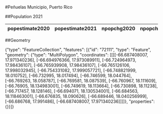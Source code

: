 #Peñuelas Municipio, Puerto Rico

##Population 2021

| popestimate2020 | popestimate2021 | npopchg2020 | npopchg2021 | births2020 | births2021 | deaths2020 | deaths2021 | naturalchg2020 | naturalchg2021 | internationalmig2020 | internationalmig2021 | domesticmig2020 | domesticmig2021 | netmig2020 | netmig2021 | rbirth2021 | rdeath2021 | rnaturalchg2021 | rinternationalmig2021 | rdomesticmig2021 | rnetmig2021 |
|-----------------|-----------------|-------------|-------------|------------|------------|------------|------------|----------------|----------------|----------------------|----------------------|-----------------|-----------------|------------|------------|------------|------------|-----------------|-----------------------|------------------|-------------|

##Geometry

{"type": "FeatureCollection", "features": [{"id": "72111", "type": "Feature", "geometry": {"type": "MultiPolygon", "coordinates": [[[[-66.687408007, 17.971340236], [-66.694976366, 17.973089911], [-66.724964973, 17.98436107], [-66.765939908, 17.98436107], [-66.765126106, 17.998032945], [-66.754331082, 17.999057721], [-66.748821999, 18.010752], [-66.732995, 18.017494], [-66.746599, 18.044764], [-66.769263, 18.058787], [-66.769581, 18.087539], [-66.760967, 18.111609], [-66.76905, 18.134983001], [-66.749619, 18.113664], [-66.730898, 18.11238], [-66.717457, 18.128146], [-66.694071, 18.130534001], [-66.684563, 18.118463001], [-66.676835, 18.090626], [-66.689446, 18.040256999], [-66.686768, 17.991486], [-66.687408007, 17.971340236]]]]}, "properties": {}}]}

